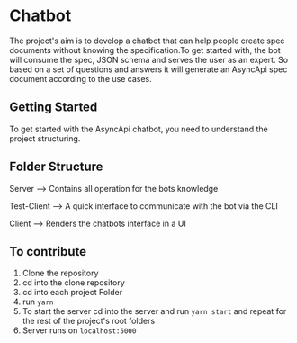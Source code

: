 # Chatbot
The project's aim is to develop a chatbot that can help people create spec documents without knowing the specification.To get started with, the bot will consume the spec, JSON schema and serves the user as an expert. So based on a set of questions and answers it will generate an AsyncApi spec document according to the use cases.

## Getting Started
To get started with the AsyncApi chatbot, you need to understand the project structuring.

## Folder Structure
Server --> Contains all operation for the bots knowledge

Test-Client --> A quick interface to communicate with the bot via the CLI

Client --> Renders the chatbots interface in a UI

## To contribute

1. Clone the repository
2. cd into the clone repository
3. cd into each project Folder
4. run `yarn`
5. To start the server cd into the server and run `yarn start` and repeat for the rest of the project's root folders
6. Server runs on `localhost:5000`
